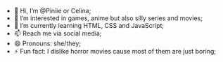 - 👋 Hi, I’m @Piniie or Celina;
- 👀 I’m interested in games, anime but also silly series and movies;
- 🌱 I’m currently learning HTML, CSS and JavaScript;
- 📫 Reach me via social media;
- 😄 Pronouns: she/they;
- ⚡ Fun fact: I dislike horror movies cause most of them are just boring;

